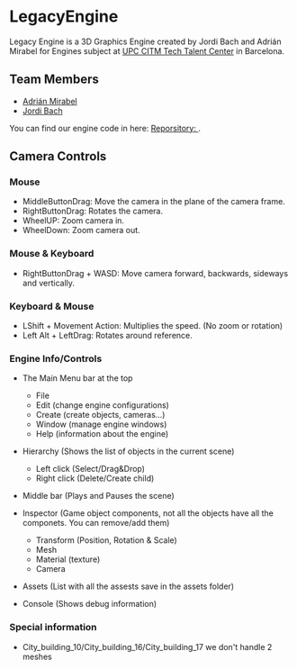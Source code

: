 ﻿# LegacyEngine

Legacy Engine is a 3D Graphics Engine created by Jordi Bach and Adrián Mirabel for Engines subject at [UPC CITM Tech Talent Center](https://www.citm.upc.edu/) in Barcelona.

## Team Members
- [Adrián Mirabel](https://github.com/M1R4B3L)
- [Jordi Bach](https://github.com/bottzo)

You can find our engine code in here:
[Reporsitory: ](https://github.com/M1R4B3L/LegacyEngine).

## Camera Controls
### Mouse
- MiddleButtonDrag: Move the camera in the plane of the camera frame.
- RightButtonDrag: Rotates the camera.
- WheelUP: Zoom camera in.
- WheelDown: Zoom camera out.

### Mouse & Keyboard
- RightButtonDrag + WASD: Move camera forward, backwards, sideways and vertically.

### Keyboard & Mouse
- LShift + Movement Action: Multiplies the speed. (No zoom or rotation)
- Left Alt + LeftDrag: Rotates around reference.

### Engine Info/Controls
- The Main Menu bar at the top 
	- File 
	- Edit (change engine configurations)
	- Create (create objects, cameras...)
	- Window (manage engine windows)
	- Help (information about the engine)

- Hierarchy (Shows the list of objects in the current scene)
	- Left click (Select/Drag&Drop)
	- Right click (Delete/Create child)

- Middle bar (Plays and Pauses the scene)

- Inspector (Game object components, not all the objects have all the componets. You can remove/add them)
	- Transform (Position, Rotation & Scale)
	- Mesh
	- Material (texture)
	- Camera

- Assets (List with all the assests save in the assets folder)

- Console (Shows debug information)

### Special information

- City_building_10/City_building_16/City_building_17 we don't handle 2 meshes 


